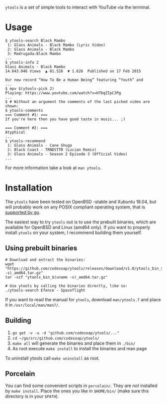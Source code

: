 `ytools` is a set of simple tools to interact with YouTube via the terminal.

# Usage
```console
$ ytools-search Black Mambo
 1: Glass Animals - Black Mambo (Lyric Video)
 2: Glass Animals - Black Mambo
 3: Madrugada-Black Mambo
...
$ ytools-info 2
Glass Animals - Black Mambo
14.643.046 Views  ▲ 81.526  ▼ 1.626  Published on 17 Feb 2015

Our new record “How To Be a Human Being” featuring “Youth” and
...
$ mpv $(ytools-pick 2)
Playing: https://www.youtube.com/watch?v=H7bqZIpC3Pg
...
$ # Without an argument the comments of the last picked video are shown:
$ ytools-comments
=== Comment #1: ===
If you're here then you have good taste in music... ;)

=== Comment #2: ===
Atyphical
...
$ ytools-recommend
 1: Glass Animals - Cane Shuga
 2: Black Coast - TRNDSTTR (Lucian Remix)
 3: Glass Animals - Season 2 Episode 3 (Official Video)
...
```

For more information take a look at `man ytools`.

# Installation
The `ytools` have been tested on OpenBSD -stable and Xubuntu 18.04, but
will probably work on any POSIX compliant operating system, that is
[supported by go](https://github.com/golang/go/wiki/MinimumRequirements).

The easiest way to try `ytools` out is to use the prebuilt binaries,
which are available for OpenBSD and Linux (amd64 only). If you want
to properly install `ytools` on your system, I recommend building
them yourself.

## Using prebuilt binaries
```shell
# Download and extract the binaries:
wget "https://github.com/codesoap/ytools/releases/download/v1.0/ytools_bin_$(uname -s)_amd64.tar.gz"
tar -xzf "ytools_bin_$(uname -s)_amd64.tar.gz"

# Use ytools by calling the binaries directly, like so:
./ytools-search Efence - Spaceflight
```

If you want to read the manual for `ytools`, download `man/ytools.7`
and place it in `/usr/local/man/man7/`.

## Building
1. `go get -v -u -d "github.com/codesoap/ytools/..."`
2. `cd ~/go/src/github.com/codesoap/ytools/`
3. `make all` will generate the binaries and place them in `./bin/`
4. As root execute `make install` to install the binaries and man page

To uninstall ytools call `make uninstall` as root.

## Porcelain
You can find some convenient scripts in `porcelain/`. They are *not*
installed by `make install`. Place the ones you like in `$HOME/bin/`
(make sure this directory is in your `$PATH`).
